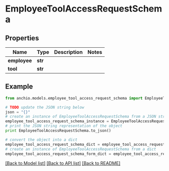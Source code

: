# EmployeeToolAccessRequestSchema


## Properties

Name | Type | Description | Notes
------------ | ------------- | ------------- | -------------
**employee** | **str** |  | 
**tool** | **str** |  | 

## Example

```python
from anchio.models.employee_tool_access_request_schema import EmployeeToolAccessRequestSchema

# TODO update the JSON string below
json = "{}"
# create an instance of EmployeeToolAccessRequestSchema from a JSON string
employee_tool_access_request_schema_instance = EmployeeToolAccessRequestSchema.from_json(json)
# print the JSON string representation of the object
print EmployeeToolAccessRequestSchema.to_json()

# convert the object into a dict
employee_tool_access_request_schema_dict = employee_tool_access_request_schema_instance.to_dict()
# create an instance of EmployeeToolAccessRequestSchema from a dict
employee_tool_access_request_schema_form_dict = employee_tool_access_request_schema.from_dict(employee_tool_access_request_schema_dict)
```
[[Back to Model list]](../README.md#documentation-for-models) [[Back to API list]](../README.md#documentation-for-api-endpoints) [[Back to README]](../README.md)


